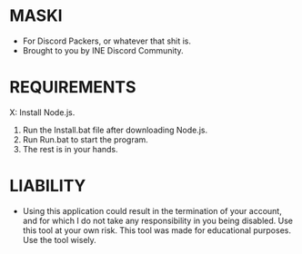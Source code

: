# MASKI
- For Discord Packers, or whatever that shit is.
- Brought to you by INE Discord Community.

# REQUIREMENTS
X: Install Node.js.
1. Run the Install.bat file after downloading Node.js.
2. Run Run.bat to start the program.
3. The rest is in your hands.

# LIABILITY
- Using this application could result in the termination of your account, and for which I do not take any responsibility in you being disabled. Use this tool at your own risk. This tool was made for educational purposes. Use the tool wisely.
